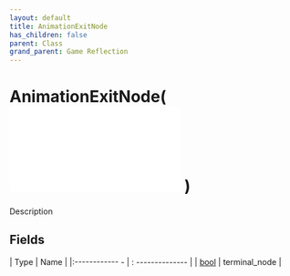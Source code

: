 ```yaml
---
layout: default
title: AnimationExitNode
has_children: false
parent: Class
grand_parent: Game Reflection
---
```

# AnimationExitNode( ![ AnimationStateNode ](game-reflection/classes/animation_state_node.md) )
Description 

## Fields
| Type | Name |
|:------------ - | : -------------- |
| [bool](game-reflection/components/bool.md) | terminal_node |

